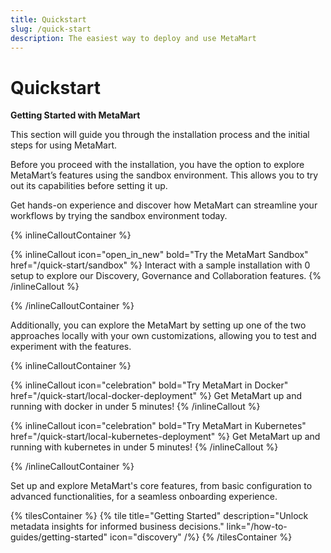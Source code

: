 ```yaml
---
title: Quickstart
slug: /quick-start
description: The easiest way to deploy and use MetaMart
---
```


# Quickstart

**Getting Started with MetaMart**

This section will guide you through the installation process and the initial steps for using MetaMart.

Before you proceed with the installation, you have the option to explore MetaMart’s features using the sandbox environment. This allows you to try out its capabilities before setting it up.

Get hands-on experience and discover how MetaMart can streamline your workflows by trying the sandbox environment today.

{% inlineCalloutContainer %}

{% inlineCallout
    icon="open_in_new"
    bold="Try the MetaMart Sandbox"
    href="/quick-start/sandbox" %}
Interact with a sample installation with 0 setup to explore our Discovery, Governance and Collaboration features.
{% /inlineCallout %}

{% /inlineCalloutContainer %}

Additionally, you can explore the MetaMart by setting up one of the two approaches locally with your own customizations, allowing you to test and experiment with the features.

{% inlineCalloutContainer %}

{% inlineCallout
    icon="celebration"
    bold="Try MetaMart in Docker"
    href="/quick-start/local-docker-deployment" %}
Get MetaMart up and running with docker in under 5 minutes!
{% /inlineCallout %}

{% inlineCallout
    icon="celebration"
    bold="Try MetaMart in Kubernetes"
    href="/quick-start/local-kubernetes-deployment" %}
Get MetaMart up and running with kubernetes in under 5 minutes!
{% /inlineCallout %}

{% /inlineCalloutContainer %}

Set up and explore MetaMart's core features, from basic configuration to advanced functionalities, for a seamless onboarding experience.

{% tilesContainer %}
{% tile
    title="Getting Started"
    description="Unlock metadata insights for informed business decisions."
    link="/how-to-guides/getting-started"
    icon="discovery"
/%}
{% /tilesContainer %}